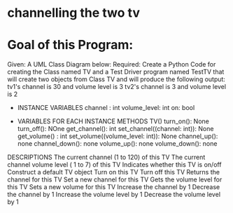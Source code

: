 # channelling the two tv
# Goal of this Program:
Given: A UML Class Diagram below:
Required: Create a Python Code for creating the Class named TV and a Test Driver program named TestTV that will create two objects from 
Class TV and will produce the following output:
tv1's channel is 30 and volume level is 3
tv2's channel is 3 and volume level is 2

- INSTANCE VARIABLES
channel : int
volume_level: int
on: bool

- VARIABLES FOR EACH INSTANCE METHODS
TV()
turn_on(): None
turn_off(): NOne 
get_channel(): int
set_channel((channel: int)): None
get_volume() : int
set_volume((volume_level: int)): None
channel_up(): none
channel_down(): none 
volume_up(): none
volume_down(): none

DESCRIPTIONS
The current channel (1 to 120) of this TV
The current channel volume level ( 1 to 7) of this  TV
Indicates whether this TV is on/off
Construct a default TV object 
Turn on this TV
Turn off this TV
Returns the channel for this TV
Set a new channel for this TV 
Gets the volume level for this TV
Sets a new volume for this TV
Increase the channel by 1 
Decrease the channel by 1
Increase the volume level by 1 
Decrease the volume level by 1
